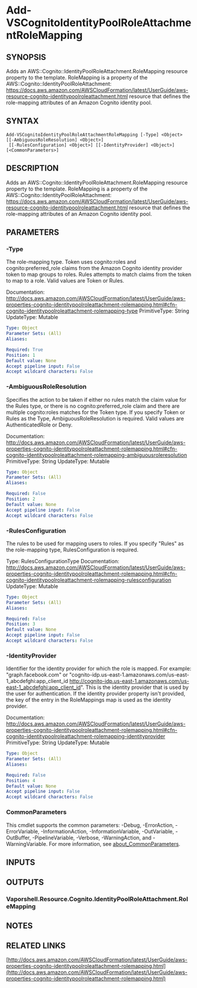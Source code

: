 # Add-VSCognitoIdentityPoolRoleAttachmentRoleMapping

## SYNOPSIS
Adds an AWS::Cognito::IdentityPoolRoleAttachment.RoleMapping resource property to the template.
RoleMapping is a property of the AWS::Cognito::IdentityPoolRoleAttachment: https://docs.aws.amazon.com/AWSCloudFormation/latest/UserGuide/aws-resource-cognito-identitypoolroleattachment.html resource that defines the role-mapping attributes of an Amazon Cognito identity pool.

## SYNTAX

```
Add-VSCognitoIdentityPoolRoleAttachmentRoleMapping [-Type] <Object> [[-AmbiguousRoleResolution] <Object>]
 [[-RulesConfiguration] <Object>] [[-IdentityProvider] <Object>] [<CommonParameters>]
```

## DESCRIPTION
Adds an AWS::Cognito::IdentityPoolRoleAttachment.RoleMapping resource property to the template.
RoleMapping is a property of the AWS::Cognito::IdentityPoolRoleAttachment: https://docs.aws.amazon.com/AWSCloudFormation/latest/UserGuide/aws-resource-cognito-identitypoolroleattachment.html resource that defines the role-mapping attributes of an Amazon Cognito identity pool.

## PARAMETERS

### -Type
The role-mapping type.
Token uses cognito:roles and cognito:preferred_role claims from the Amazon Cognito identity provider token to map groups to roles.
Rules attempts to match claims from the token to map to a role.
Valid values are Token or Rules.

Documentation: http://docs.aws.amazon.com/AWSCloudFormation/latest/UserGuide/aws-properties-cognito-identitypoolroleattachment-rolemapping.html#cfn-cognito-identitypoolroleattachment-rolemapping-type
PrimitiveType: String
UpdateType: Mutable

```yaml
Type: Object
Parameter Sets: (All)
Aliases:

Required: True
Position: 1
Default value: None
Accept pipeline input: False
Accept wildcard characters: False
```

### -AmbiguousRoleResolution
Specifies the action to be taken if either no rules match the claim value for the Rules type, or there is no cognito:preferred_role claim and there are multiple cognito:roles matches for the Token type.
If you specify Token or Rules as the Type, AmbiguousRoleResolution is required.
Valid values are AuthenticatedRole or Deny.

Documentation: http://docs.aws.amazon.com/AWSCloudFormation/latest/UserGuide/aws-properties-cognito-identitypoolroleattachment-rolemapping.html#cfn-cognito-identitypoolroleattachment-rolemapping-ambiguousroleresolution
PrimitiveType: String
UpdateType: Mutable

```yaml
Type: Object
Parameter Sets: (All)
Aliases:

Required: False
Position: 2
Default value: None
Accept pipeline input: False
Accept wildcard characters: False
```

### -RulesConfiguration
The rules to be used for mapping users to roles.
If you specify "Rules" as the role-mapping type, RulesConfiguration is required.

Type: RulesConfigurationType
Documentation: http://docs.aws.amazon.com/AWSCloudFormation/latest/UserGuide/aws-properties-cognito-identitypoolroleattachment-rolemapping.html#cfn-cognito-identitypoolroleattachment-rolemapping-rulesconfiguration
UpdateType: Mutable

```yaml
Type: Object
Parameter Sets: (All)
Aliases:

Required: False
Position: 3
Default value: None
Accept pipeline input: False
Accept wildcard characters: False
```

### -IdentityProvider
Identifier for the identity provider for which the role is mapped.
For example: "graph.facebook.com" or "cognito-idp.us-east-1.amazonaws.com/us-east-1_abcdefghi:app_client_id http://cognito-idp.us-east-1.amazonaws.com/us-east-1_abcdefghi:app_client_id".
This is the identity provider that is used by the user for authentication.
If the identity provider property isn't provided, the key of the entry in the RoleMappings map is used as the identity provider.

Documentation: http://docs.aws.amazon.com/AWSCloudFormation/latest/UserGuide/aws-properties-cognito-identitypoolroleattachment-rolemapping.html#cfn-cognito-identitypoolroleattachment-rolemapping-identityprovider
PrimitiveType: String
UpdateType: Mutable

```yaml
Type: Object
Parameter Sets: (All)
Aliases:

Required: False
Position: 4
Default value: None
Accept pipeline input: False
Accept wildcard characters: False
```

### CommonParameters
This cmdlet supports the common parameters: -Debug, -ErrorAction, -ErrorVariable, -InformationAction, -InformationVariable, -OutVariable, -OutBuffer, -PipelineVariable, -Verbose, -WarningAction, and -WarningVariable. For more information, see [about_CommonParameters](http://go.microsoft.com/fwlink/?LinkID=113216).

## INPUTS

## OUTPUTS

### Vaporshell.Resource.Cognito.IdentityPoolRoleAttachment.RoleMapping
## NOTES

## RELATED LINKS

[http://docs.aws.amazon.com/AWSCloudFormation/latest/UserGuide/aws-properties-cognito-identitypoolroleattachment-rolemapping.html](http://docs.aws.amazon.com/AWSCloudFormation/latest/UserGuide/aws-properties-cognito-identitypoolroleattachment-rolemapping.html)

